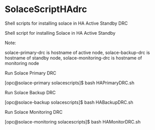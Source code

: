 # SolaceScriptHAdrc
Shell scripts for installing solace in HA Active Standby DRC

Shell script for installing Solace in HA Active Standby

Note:

solace-primary-drc is hostname of active node, solace-backup-drc is hostname of standby node, solace-monitoring-drc is hostname of monitoring node

Run Solace Primary DRC

[opc@solace-primary solacescripts]$ bash HAPrimaryDRC.sh

Run Solace Backup DRC

[opc@solace-backup solacescripts]$ bash HABackupDRC.sh

Run Solace Monitoring DRC

[opc@solace-monitoring solacescripts]$ bash HAMonitorDRC.sh
